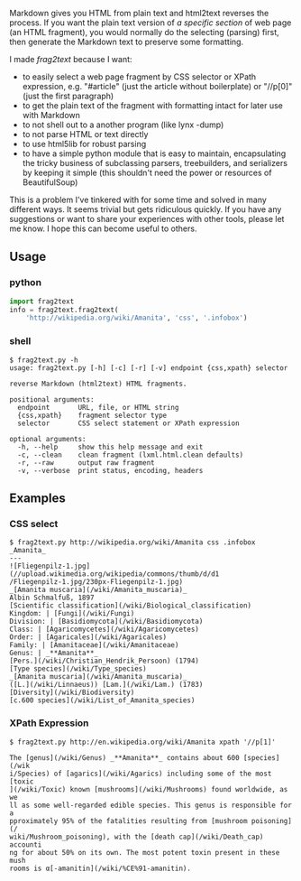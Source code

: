 Markdown gives you HTML from plain text and html2text reverses the
process. If you want the plain text version of _a specific section_ of
web page (an HTML fragment), you would normally do the selecting
(parsing) first, then generate the Markdown text to preserve some
formatting.

I made _frag2text_ because I want:

* to easily select a web page fragment by CSS selector or XPath
  expression, e.g. "#article" (just the article without boilerplate)
  or "//p[0]" (just the first paragraph) 
* to get the plain text of the fragment with formatting intact for
  later use with Markdown
* to not shell out to a another program (like lynx -dump)
* to not parse HTML or text directly
* to use html5lib for robust parsing
* to have a simple python module that is easy to maintain,
  encapsulating the tricky business of subclassing parsers,
  treebuilders, and serializers by keeping it simple (this shouldn't
  need the power or resources of BeautifulSoup)

This is a problem I've tinkered with for some time and solved in many
different ways. It seems trivial but gets ridiculous quickly. If you
have any suggestions or want to share your experiences with other
tools, please let me know. I hope this can become useful to others.


## Usage

### python

```python
import frag2text
info = frag2text.frag2text(
    'http://wikipedia.org/wiki/Amanita', 'css', '.infobox')
```

### shell

```shell
$ frag2text.py -h
usage: frag2text.py [-h] [-c] [-r] [-v] endpoint {css,xpath} selector

reverse Markdown (html2text) HTML fragments.

positional arguments:
  endpoint       URL, file, or HTML string
  {css,xpath}    fragment selector type
  selector       CSS select statement or XPath expression

optional arguments:
  -h, --help     show this help message and exit
  -c, --clean    clean fragment (lxml.html.clean defaults)
  -r, --raw      output raw fragment
  -v, --verbose  print status, encoding, headers
```


## Examples

### CSS select

```shell
$ frag2text.py http://wikipedia.org/wiki/Amanita css .infobox
_Amanita_
---
![Fliegenpilz-1.jpg](//upload.wikimedia.org/wikipedia/commons/thumb/d/d1
/Fliegenpilz-1.jpg/230px-Fliegenpilz-1.jpg)
_[Amanita muscaria](/wiki/Amanita_muscaria)_
Albin Schmalfuß, 1897
[Scientific classification](/wiki/Biological_classification)
Kingdom: | [Fungi](/wiki/Fungi)
Division: | [Basidiomycota](/wiki/Basidiomycota)
Class: | [Agaricomycetes](/wiki/Agaricomycetes)
Order: | [Agaricales](/wiki/Agaricales)
Family: | [Amanitaceae](/wiki/Amanitaceae)
Genus: | _**Amanita**_
[Pers.](/wiki/Christian_Hendrik_Persoon) (1794)
[Type species](/wiki/Type_species)
_[Amanita muscaria](/wiki/Amanita_muscaria)_
([L.](/wiki/Linnaeus)) [Lam.](/wiki/Lam.) (1783)
[Diversity](/wiki/Biodiversity)
[c.600 species](/wiki/List_of_Amanita_species)
```

### XPath Expression

```shell
$ frag2text.py http://en.wikipedia.org/wiki/Amanita xpath '//p[1]'

The [genus](/wiki/Genus) _**Amanita**_ contains about 600 [species](/wik
i/Species) of [agarics](/wiki/Agarics) including some of the most [toxic
](/wiki/Toxic) known [mushrooms](/wiki/Mushrooms) found worldwide, as we
ll as some well-regarded edible species. This genus is responsible for a
pproximately 95% of the fatalities resulting from [mushroom poisoning](/
wiki/Mushroom_poisoning), with the [death cap](/wiki/Death_cap) accounti
ng for about 50% on its own. The most potent toxin present in these mush
rooms is α[-amanitin](/wiki/%CE%91-amanitin).
```
